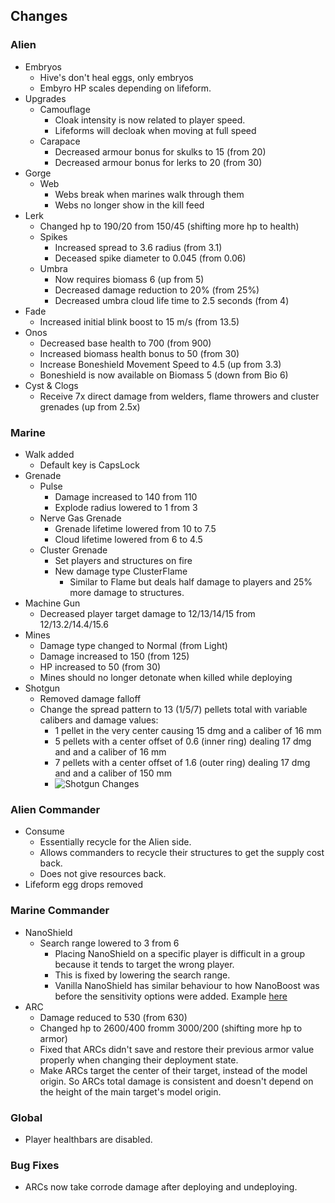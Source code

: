## Changes
### Alien
* Embryos
    * Hive's don't heal eggs, only embryos
    * Embyro HP scales depending on lifeform.
* Upgrades
    * Camouflage
        * Cloak intensity is now related to player speed.
        * Lifeforms will decloak when moving at full speed
    * Carapace
        * Decreased armour bonus for skulks to 15 (from 20)
        * Decreased armour bonus for lerks to 20 (from 30)
* Gorge
    * Web
        * Webs break when marines walk through them
        * Webs no longer show in the kill feed
* Lerk
    * Changed hp to 190/20 from 150/45 (shifting more hp to health)
    * Spikes
        * Increased spread to 3.6 radius (from 3.1)
        * Deceased spike diameter to 0.045 (from 0.06)
    * Umbra
        * Now requires biomass 6 (up from 5)
        * Decreased damage reduction to 20% (from 25%)
        * Decreased umbra cloud life time to 2.5 seconds (from 4)
* Fade
    * Increased initial blink boost to 15 m/s (from 13.5)
* Onos
    * Decreased base health to 700 (from 900)
    * Increased biomass health bonus to 50 (from 30)
    * Increase Boneshield Movement Speed to 4.5 (up from 3.3)
    * Boneshield is now available on Biomass 5 (down from Bio 6)
* Cyst & Clogs
    * Receive 7x direct damage from welders, flame throwers and cluster grenades (up from 2.5x)

### Marine
* Walk added
    * Default key is CapsLock
* Grenade
    * Pulse
        * Damage increased to 140 from 110
        * Explode radius lowered to 1 from 3
    * Nerve Gas Grenade
        * Grenade lifetime lowered from 10 to 7.5
        * Cloud lifetime lowered from 6 to 4.5
    * Cluster Grenade
        * Set players and structures on fire
        * New damage type ClusterFlame  
            * Similar to Flame but deals half damage to players and 25% more damage to structures.
* Machine Gun
    * Decreased player target damage to 12/13/14/15 from 12/13.2/14.4/15.6
* Mines
    * Damage type changed to Normal (from Light)
    * Damage increased to 150 (from 125)
    * HP increased to 50 (from 30)
    * Mines should no longer detonate when killed while deploying
* Shotgun
    * Removed damage falloff
    * Change the spread pattern to 13 (1/5/7) pellets total with variable calibers and damage values:
        * 1 pellet in the very center causing 15 dmg and a caliber of 16 mm
        * 5 pellets with a center offset of 0.6 (inner ring) dealing 17 dmg and and a caliber of 16 mm
        * 7 pellets with a center offset of 1.6 (outer ring) dealing 17 dmg and and a caliber of 150 mm
        * ![Shotgun Changes](https://camo.githubusercontent.com/ca0779b0cdec0246ebdb359237a2dc30deb3b49e/68747470733a2f2f7472656c6c6f2d6174746163686d656e74732e73332e616d617a6f6e6177732e636f6d2f3562346532333734383733396331333333663664633439392f3563643263643138336264366531323165386233326161632f35613031383536393731336438613166333031346136376135313662343466392f3332375f53475f72616e746f2e706e67)

### Alien Commander
* Consume
    * Essentially recycle for the Alien side.
    * Allows commanders to recycle their structures to get the supply cost back.
    * Does not give resources back.
* Lifeform egg drops removed

### Marine Commander
* NanoShield
    * Search range lowered to 3 from 6
        * Placing NanoShield on a specific player is difficult in a group because it tends to target the wrong player.
        * This is fixed by lowering the search range.
        * Vanilla NanoShield has similar behaviour to how NanoBoost was before the sensitivity options were added. Example [here](https://gfycat.com/smugharmlessblacklab-overwatch-ana-why-tho)    
* ARC
    * Damage reduced to 530 (from 630)
    * Changed hp to 2600/400 fromm 3000/200 (shifting more hp to armor)
    * Fixed that ARCs didn't save and restore their previous armor value properly when changing their deployment state.
    * Make ARCs target the center of their target, instead of the model origin. So ARCs total damage is consistent and doesn't depend on the height of the main target's model origin.

### Global
* Player healthbars are disabled.

### Bug Fixes
* ARCs now take corrode damage after deploying and undeploying.
